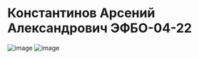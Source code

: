 # Константинов Арсений Александрович ЭФБО-04-22


![image](https://github.com/user-attachments/assets/0249fc5f-ee19-44bc-991c-c89274c0f4e3)
![image](https://github.com/user-attachments/assets/6be8e7e2-331b-4585-9a70-9e316d250f40)

